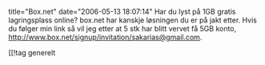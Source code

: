 title="Box.net"
date="2006-05-13 18:07:14"
Har du lyst på 1GB gratis lagringsplass online? box.net har kanskje løsningen du er på jakt etter. Hvis du følger min link så vil jeg etter at 5 stk har blitt vervet få 5GB konto, <a href="http://www.box.net/signup/invitation/sakarias@gmail.com">http://www.box.net/signup/invitation/sakarias@gmail.com</a>.

[[!tag  generelt
